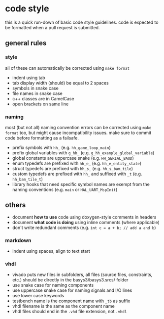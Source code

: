 # code style

this is a quick run-down of basic code style guidelines. code is expected to be
formatted when a pull request is submitted.

## general rules

### style

all of these can automatically be corrected using `make format`

- indent using tab
- tab display width (should) be equal to 2 spaces
- symbols in snake case
- file names in snake case
- c++ classes are in CamelCase
- open brackets on same line

### naming

most (but not all) naming convention errors can be corrected using `make
format` too, but might cause incompatibility issues. make sure to commit code
before formatting as a failsafe.

- prefix symbols with `hh_` (e.g. `hh_game_loop_main`)
- prefix global variables with `g_hh_` (e.g. `g_hh_example_global_variable`)
- global constants are uppercase snake (e.g. `HH_SERIAL_BAUD`)
- enum typedefs are prefixed with `hh_e_` (e.g. `hh_e_entity_state`)
- struct typedefs are prefixed with `hh_s_` (e.g. `hh_s_bam_tile`)
- custom typedefs are prefixed with `hh_` and suffixed with `_t` (e.g. `hh_bam_tile_t`)
- library hooks that need specific symbol names are exempt from the naming
  conventions (e.g. `main` or `HAL_UART_MspInit`)

## others

- document **how to use** code using doxygen-style comments in headers
- document **what code is doing** using inline comments (where applicable)
- don't write redundant comments (e.g. `int c = a + b; // add a and b`)

### markdown

- indent using spaces, align to text start

### vhdl

- vivado puts new files in subfolders, all files (source files, constraints,
  etc.) should be directly in the basys3/basys3.srcs/ folder
- use snake case for naming components
- use uppercase snake case for naming signals and I/O lines
- use lower case keywords
- testbench name is the component name with `_tb` as suffix
- vhdl filename is the same as the component name
- vhdl files should end in the `.vhd` file extension, not `.vhdl`

